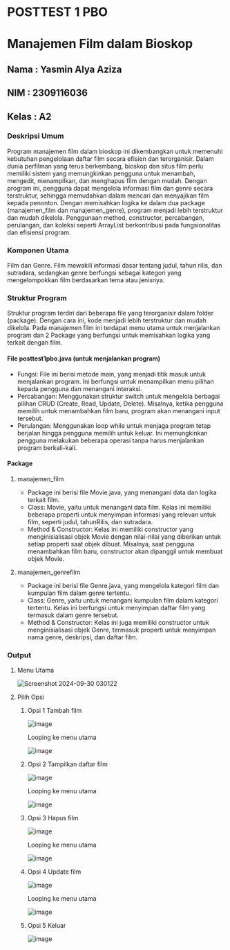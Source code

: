 # POSTTEST 1 PBO
# Manajemen Film dalam Bioskop

## Nama  : Yasmin Alya Aziza
## NIM   : 2309116036
## Kelas : A2

### Deskripsi Umum
Program manajemen film dalam bioskop ini dikembangkan untuk memenuhi kebutuhan pengelolaan daftar film secara efisien dan terorganisir. Dalam dunia perfilman yang terus berkembang, bioskop dan situs film perlu memiliki sistem yang memungkinkan pengguna untuk menambah, mengedit, menampilkan, dan menghapus film dengan mudah. Dengan program ini, pengguna dapat mengelola informasi film dan genre secara terstruktur, sehingga memudahkan dalam mencari dan menyajikan film kepada penonton. Dengan memisahkan logika ke dalam dua package (manajemen_film dan manajemen_genre), program menjadi lebih terstruktur dan mudah dikelola. Penggunaan method, constructor, percabangan, perulangan, dan koleksi seperti ArrayList berkontribusi pada fungsionalitas dan efisiensi program.

### Komponen Utama
Film dan Genre. Film mewakili informasi dasar tentang judul, tahun rilis, dan sutradara, sedangkan genre berfungsi sebagai kategori yang mengelompokkan film berdasarkan tema atau jenisnya.

### Struktur Program
Struktur program terdiri dari beberapa file yang terorganisir dalam folder (package). Dengan cara ini, kode menjadi lebih terstruktur dan mudah dikelola. Pada manajemen film ini terdapat menu utama untuk menjalankan program dan 2 Package yang berfungsi untuk memisahkan logika yang terkait dengan film.

#### File posttest1pbo.java (untuk menjalankan program)
- Fungsi: File ini berisi metode main, yang menjadi titik masuk untuk menjalankan program. Ini berfungsi untuk menampilkan menu pilihan kepada pengguna dan menangani interaksi.
- Percabangan: Menggunakan struktur switch untuk mengelola berbagai pilihan CRUD (Create, Read, Update, Delete). Misalnya, ketika pengguna memilih untuk menambahkan film baru, program akan menangani input tersebut.
- Perulangan: Menggunakan loop while untuk menjaga program tetap berjalan hingga pengguna memilih untuk keluar. Ini memungkinkan pengguna melakukan beberapa operasi tanpa harus menjalankan program berkali-kali.

#### Package
1. manajemen_film
   - Package ini berisi file Movie.java, yang menangani data dan logika terkait film.
   - Class: Movie, yaitu untuk menangani data film. Kelas ini memiliki beberapa properti untuk menyimpan informasi yang relevan untuk film, seperti judul, tahunRilis, dan sutradara.
   - Method & Constructor: Kelas ini memiliki constructor yang menginisialisasi objek Movie dengan nilai-nilai yang diberikan untuk setiap properti saat objek dibuat. Misalnya, saat pengguna menambahkan film baru, constructor akan dipanggil untuk membuat objek Movie.
     
2. manajemen_genrefilm
   - Package ini berisi file Genre.java, yang mengelola kategori film dan kumpulan film dalam genre tertentu.
   - Class: Genre, yaitu untuk menangani kumpulan film dalam kategori tertentu. Kelas ini berfungsi untuk menyimpan daftar film yang termasuk dalam genre tersebut.
   - Method & Constructor: Kelas ini juga memiliki constructor untuk menginisialisasi objek Genre, termasuk properti untuk menyimpan nama genre, deskripsi, dan daftar film.

### Output
1. Menu Utama

   ![Screenshot 2024-09-30 030122](https://github.com/user-attachments/assets/1e7d9ebc-6f82-4ebc-aaa3-72e094d2393c)

2. Pilih Opsi
   1) Opsi 1
      Tambah film

      ![image](https://github.com/user-attachments/assets/6383fc93-87f6-48b0-98f9-bf563d68e6e2)

      Looping ke menu utama

      ![image](https://github.com/user-attachments/assets/5794877a-b0ae-4094-bd1c-af6309c41e1c)

   2) Opsi 2
      Tampilkan daftar film

      ![image](https://github.com/user-attachments/assets/262839a4-b3d8-4bca-84dd-1b201a4486ba)

      Looping ke menu utama
      
      ![image](https://github.com/user-attachments/assets/5794877a-b0ae-4094-bd1c-af6309c41e1c)
      
   3) Opsi 3
      Hapus film
  
      ![image](https://github.com/user-attachments/assets/2e1d1077-0c31-44f1-b84e-2aed14910211)

      Looping ke menu utama
      
      ![image](https://github.com/user-attachments/assets/5794877a-b0ae-4094-bd1c-af6309c41e1c)

      
   5) Opsi 4
      Update film
  
      ![image](https://github.com/user-attachments/assets/3fdd58db-681f-4c75-b01b-c4b8c5017269)

      Looping ke menu utama
      
      ![image](https://github.com/user-attachments/assets/5794877a-b0ae-4094-bd1c-af6309c41e1c)

      
   7) Opsi 5
      Keluar

      ![image](https://github.com/user-attachments/assets/9481e90c-fce3-4fa5-a4eb-204f31ce6e9b)
